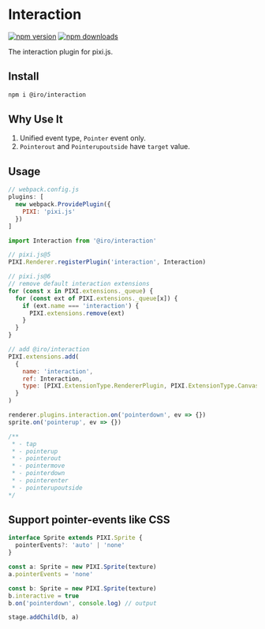 # Interaction
[![npm version](https://img.shields.io/npm/v/@iro/interaction.svg?style=flat&colorB=brightgreen)](https://www.npmjs.com/package/@iro/interaction)
[![npm downloads](https://img.shields.io/npm/dm/@iro/interaction.svg?style=flat&colorB=brightgreen)](https://www.npmjs.com/package/@iro/interaction)

The interaction plugin for pixi.js.

## Install

```bash
npm i @iro/interaction
```

## Why Use It
1. Unified event type, `Pointer` event only.
2. `Pointerout` and `Pointerupoutside` have `target` value.

## Usage

```js
// webpack.config.js
plugins: [
  new webpack.ProvidePlugin({
    PIXI: 'pixi.js'
  })
]
```

```js
import Interaction from '@iro/interaction'

// pixi.js@5
PIXI.Renderer.registerPlugin('interaction', Interaction)

// pixi.js@6
// remove default interaction extensions
for (const x in PIXI.extensions._queue) {
  for (const ext of PIXI.extensions._queue[x]) {
    if (ext.name === 'interaction') {
      PIXI.extensions.remove(ext)
    }
  }
}

// add @iro/interaction
PIXI.extensions.add(
  {
    name: 'interaction',
    ref: Interaction,
    type: [PIXI.ExtensionType.RendererPlugin, PIXI.ExtensionType.CanvasRendererPlugin]
  }
)

renderer.plugins.interaction.on('pointerdown', ev => {})
sprite.on('pointerup', ev => {})

/**
 * - tap
 * - pointerup
 * - pointerout
 * - pointermove
 * - pointerdown
 * - pointerenter
 * - pointerupoutside
*/
```

## Support pointer-events like CSS

```ts
interface Sprite extends PIXI.Sprite {
  pointerEvents?: 'auto' | 'none'
}

const a: Sprite = new PIXI.Sprite(texture)
a.pointerEvents = 'none'

const b: Sprite = new PIXI.Sprite(texture)
b.interactive = true
b.on('pointerdown', console.log) // output

stage.addChild(b, a)
```
